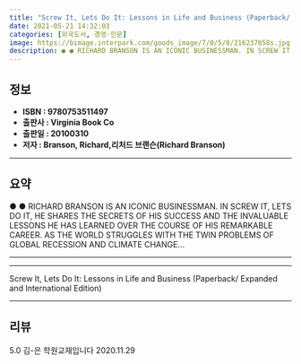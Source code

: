 ```yaml
---
title: "Screw It, Lets Do It: Lessons in Life and Business (Paperback/ Expanded and International Edition)"
date: 2021-05-21 14:32:03
categories: [외국도서, 경영-인문]
image: https://bimage.interpark.com/goods_image/7/0/5/8/216237058s.jpg
description: ● ● RICHARD BRANSON IS AN ICONIC BUSINESSMAN. IN SCREW IT, LETS DO IT, HE SHARES THE SECRETS OF HIS SUCCESS AND THE INVALUABLE LESSONS HE HAS LEARNED OVER THE
---
```


## **정보**

- **ISBN : 9780753511497**
- **출판사 : Virginia Book Co**
- **출판일 : 20100310**
- **저자 : Branson, Richard,리처드 브랜슨(Richard Branson)**

------



## **요약**

●  ●  RICHARD BRANSON IS AN ICONIC BUSINESSMAN. IN SCREW IT, LETS DO IT, HE SHARES THE SECRETS OF HIS SUCCESS AND THE INVALUABLE LESSONS HE HAS LEARNED OVER THE COURSE OF HIS REMARKABLE CAREER. AS THE WORLD STRUGGLES WITH THE TWIN PROBLEMS OF GLOBAL RECESSION AND CLIMATE CHANGE... 

------



------


Screw It, Lets Do It: Lessons in Life and Business (Paperback/ Expanded and International Edition) 

------


## **리뷰** 

5.0 김-은 학원교재입니다 2020.11.29 <br/>